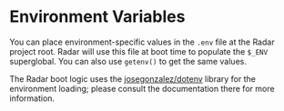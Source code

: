 # Environment Variables

You can place environment-specific values in the `.env` file at the Radar
project root. Radar will use this file at boot time to populate the `$_ENV`
superglobal. You can also use `getenv()` to get the same values.

The Radar boot logic uses the
[josegonzalez/dotenv](https://github.com/josegonzalez/php-dotenv)
library for the environment loading; please consult the documentation there
for more information.

